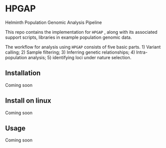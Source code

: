 # HPGAP
Helminth Population Genomic Analysis Pipeline

This repo contains the implementation for `HPGAP` , along with its associated support scripts, libraries in example population genomic data.

The workflow for analysis using `HPGAP` consists of five basic parts. 1) Variant calling; 2) Sample filtering; 3) Inferring genetic relationships; 4) Intra-population analysis; 5) identifying loci under nature selection. 

## Installation

Coming soon 

## Install on linux

Coming soon

## Usage

Coming soon
